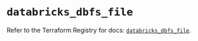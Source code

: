 # `databricks_dbfs_file`

Refer to the Terraform Registry for docs: [`databricks_dbfs_file`](https://registry.terraform.io/providers/databricks/databricks/1.44.0/docs/resources/dbfs_file).
